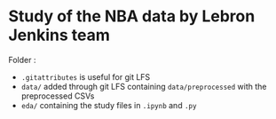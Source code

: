 # Study of the NBA data by Lebron Jenkins team


Folder : 

- `.gitattributes` is useful for git LFS
- `data/` added through git LFS containing `data/preprocessed` with the preprocessed CSVs
- `eda/` containing the study files in `.ipynb` and `.py`
